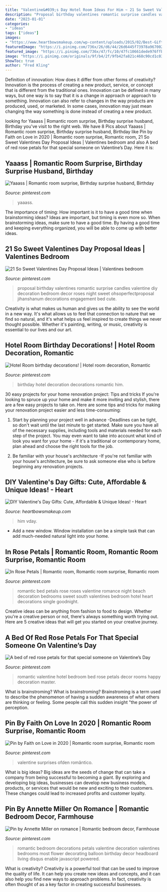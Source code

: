 ```yaml
---
title: "Valentine&#039;s Day Hotel Room Ideas For Him ~ 21 So Sweet Valentines Day Proposal Ideas"
description: "Proposal birthday valentines romantic surprise candles valentine diy decoration bedroom decor roses night sweet ohsoperfectproposal jihanshanum decorations engagement bed cute"
date: "2023-01-01"
categories:
- "ideas"
tags: ["ideas"]
images:
- "https://www.heartbowsmakeup.com/wp-content/uploads/2015/02/Best-Gifts-for-Valentine-Day-8.jpg"
featuredImage: "https://i.pinimg.com/736x/26/d6/44/26d6445f73978a967002950dae1e4e09--romantic-night-romantic-things.jpg"
featured_image: "https://i.pinimg.com/736x/47/fc/10/47fc10661dede976ffb2a20edbf88297--newlywed-bedroom-birthday-surprises.jpg"
image: "https://i.pinimg.com/originals/9f/b4/2f/9fb42fa821c468c90cd1c033e046d069.jpg"
ShowToc: true
author: "Fred Kling"
---
```



Definition of innovation: How does it differ from other forms of creativity?
Innovation is the process of creating a new product, service, or concept that is different from the traditional ones. Innovation can be defined in many ways, but one way is to say that it is a change in approach or approach to something. Innovation can also refer to changes in the way products are produced, used, or marketed. In some cases, innovation may just mean changing the way something is done instead of creating a new product.

	

		
looking for Yaaass | Romantic room surprise, Birthday surprise husband, Birthday you've visit to the right web. We have 8 Pics about Yaaass | Romantic room surprise, Birthday surprise husband, Birthday like Pin by Faith on Love in 2020 | Romantic room surprise, Romantic room, 21 So Sweet Valentines Day Proposal Ideas | Valentines bedroom and also A bed of red rose petals for that special someone on Valentine’s Day. Here it is:
		
    
## Yaaass | Romantic Room Surprise, Birthday Surprise Husband, Birthday

<img loading=lazy src="https://i.pinimg.com/originals/84/ee/2d/84ee2d102995bb0e8988e176a16a1bbe.jpg" onerror="this.onerror=null;this.src='https://tse3.mm.bing.net/th?id=OIP.-m7NX_DzdO9Wf-rN4YuxKAHaNK&amp;pid=15.1';" alt="Yaaass | Romantic room surprise, Birthday surprise husband, Birthday">

_Source: pinterest.com_

>yaaass. 

	

The importance of timing: How important is it to have a good time when brainstorming ideas?
Ideas are important, but timing is even more so. When brainstorming ideas, make sure to have a good time. By having a good time and keeping everything organized, you will be able to come up with better ideas.

    
## 21 So Sweet Valentines Day Proposal Ideas | Valentines Bedroom

<img loading=lazy src="https://i.pinimg.com/736x/93/8a/e1/938ae15b4b085f4d157360d071287412.jpg" onerror="this.onerror=null;this.src='https://tse1.mm.bing.net/th?id=OIP.yuqmzT6Dvrm4viOGAFeiZwHaLG&amp;pid=15.1';" alt="21 So Sweet Valentines Day Proposal Ideas | Valentines bedroom">

_Source: pinterest.com_

>proposal birthday valentines romantic surprise candles valentine diy decoration bedroom decor roses night sweet ohsoperfectproposal jihanshanum decorations engagement bed cute. 

	

Creativity is what makes us human and gives us the ability to see the world in a new way. It's what allows us to feel that connection to nature that we find so natural, and it's what helps us feel inspired to create things we never thought possible. Whether it's painting, writing, or music, creativity is essential to our lives and our art.

    
## Hotel Room Birthday Decorations! | Hotel Room Decoration, Romantic

<img loading=lazy src="https://i.pinimg.com/736x/74/f8/a7/74f8a793dae1be31d4eb2ce7dcb45431--birthday-decorations.jpg" onerror="this.onerror=null;this.src='https://tse3.mm.bing.net/th?id=OIP.28-fqIO-CAqQNUCUWZkNHQHaFj&amp;pid=15.1';" alt="Hotel Room birthday decorations! | Hotel room decoration, Romantic">

_Source: pinterest.com_

>birthday hotel decoration decorations romantic him. 

	

30 easy projects for your home renovation project: Tips and tricks
If you're looking to spruce up your home and make it more inviting and stylish, there are a few easy projects to take on. Here are some tips and tricks for making your renovation project easier and less time-consuming:
1. Start by planning your project well in advance -Deadlines can be tight, so don't wait until the last minute to get started. Make sure you have all of the necessary supplies, including tools and materials needed for each step of the project. You may even want to take into account what kind of look you want for your home - if it's a traditional or contemporary home, plan ahead and choose the right tools for the job.

2. Be familiar with your house's architecture -If you're not familiar with your house's architecture, be sure to ask someone else who is before beginning any renovation projects.

    
## DIY Valentine&#039;s Day Gifts: Cute, Affordable &amp; Unique Ideas! - Heart

<img loading=lazy src="https://www.heartbowsmakeup.com/wp-content/uploads/2015/02/Best-Gifts-for-Valentine-Day-8.jpg" onerror="this.onerror=null;this.src='https://tse2.mm.bing.net/th?id=OIP.xP4ev2-wwajCilUrDj_-UAHaEK&amp;pid=15.1';" alt="DIY Valentine&#039;s Day Gifts: Cute, Affordable &amp; Unique Ideas! - Heart">

_Source: heartbowsmakeup.com_

>him vday. 

	

- Add a new window. Window installation can be a simple task that can add much-needed natural light into your home.

    
## In Rose Petals | Romantic Room, Romantic Room Surprise, Romantic Room

<img loading=lazy src="https://i.pinimg.com/736x/26/d6/44/26d6445f73978a967002950dae1e4e09--romantic-night-romantic-things.jpg" onerror="this.onerror=null;this.src='https://tse4.mm.bing.net/th?id=OIP.l5F1Q8gfDXl6VJDADwLjuQHaFj&amp;pid=15.1';" alt="In Rose Petals | Romantic room, Romantic room surprise, Romantic room">

_Source: pinterest.com_

>romantic bed petals rose roses valentine romance night beach decoration bedrooms sweet south valentines bedroom hotel heart decorations single goodnight. 

	

Creative ideas can be anything from fashion to food to design. Whether you're a creative person or not, there's always something worth trying out. Here are 5 creative ideas that will get you started on your creative journey.

    
## A Bed Of Red Rose Petals For That Special Someone On Valentine’s Day

<img loading=lazy src="https://i.pinimg.com/originals/6c/88/56/6c8856ff95622cd91d6ecd9b21f749e3.jpg" onerror="this.onerror=null;this.src='https://tse1.mm.bing.net/th?id=OIP.m38Wv4PeLrQrReNTQIn-mAHaJ4&amp;pid=15.1';" alt="A bed of red rose petals for that special someone on Valentine’s Day">

_Source: pinterest.com_

>romantic valentine hotel bedroom bed rose petals decor rooms happy decoration master. 

	

What is brainstroming?
What is brainstroming? Brainstroming is a term used to describe the phenomenon of having a sudden awareness of what others are thinking or feeling. Some people call this sudden insight "the power of perception.

    
## Pin By Faith On Love In 2020 | Romantic Room Surprise, Romantic Room

<img loading=lazy src="https://i.pinimg.com/originals/9f/b4/2f/9fb42fa821c468c90cd1c033e046d069.jpg" onerror="this.onerror=null;this.src='https://tse3.mm.bing.net/th?id=OIP.ZQlEtWSWnzwME_msc7_B2AHaLZ&amp;pid=15.1';" alt="Pin by Faith on Love in 2020 | Romantic room surprise, Romantic room">

_Source: pinterest.com_

>valentine surprises ofden romântico. 

	

What is big ideas?
Big ideas are the seeds of change that can take a company from being successful to becoming a giant. By exploring and developing big ideas, businesses can develop new business models, products, or services that would be new and exciting to their customers. These changes could lead to increased profits and customer loyalty.

    
## Pin By Annette Miller On Romance | Romantic Bedroom Decor, Farmhouse

<img loading=lazy src="https://i.pinimg.com/736x/47/fc/10/47fc10661dede976ffb2a20edbf88297--newlywed-bedroom-birthday-surprises.jpg" onerror="this.onerror=null;this.src='https://tse2.mm.bing.net/th?id=OIP.U_498BqRE3SXaGt6fbyENgHaLH&amp;pid=15.1';" alt="Pin by Annette Miller on romance | Romantic bedroom decor, Farmhouse">

_Source: pinterest.com_

>romantic bedroom decorations petals valentine decoration valentines bedrooms most flower decorating balloon birthday decor headboard living disqus enable javascript powered. 

	

What is creativity?
Creativity is a powerful tool that can be used to improve the quality of life. It can help you create new ideas and concepts, and it can also help you find new ways to approach problems. In fact, creativity is often thought of as a key factor in creating successful businesses.

